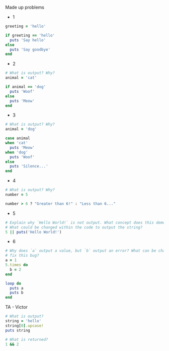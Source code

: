 Made up problems
- 1
```Ruby
greeting = 'hello'

if greeting == 'hello'
  puts 'Say hello'
else
  puts 'Say goodbye'
end
```
- 2
```Ruby
# What is output? Why?
animal = 'cat'

if animal == 'dog'
  puts 'Woof'
else
  puts 'Meow'
end
```
- 3
```Ruby
# What is output? Why?
animal = 'dog'

case animal
when 'cat'
  puts 'Meow'
when 'dog'
  puts 'Woof'
else
  puts 'Silence...'
end
```
- 4
```Ruby
# What is output? Why?
number = 5

number > 6 ? "Greater than 6!" : "Less than 6..."
```
- 5
```Ruby
# Explain why `Hello World!` is not output. What concept does this demonstrate?
# What could be changed within the code to output the string?
5 || puts('Hello World!')
```
- 6
```Ruby
# Why does `a` output a value, but `b` output an error? What can be changed to
# fix this bug?
a = 1
5.times do
  b = 2
end

loop do
  puts a
  puts b
end
```




TA - Victor

```Ruby
# What is output?
string = 'hello'
string[0].upcase!
puts string
```

```Ruby
# What is returned?
1 && 2
```
